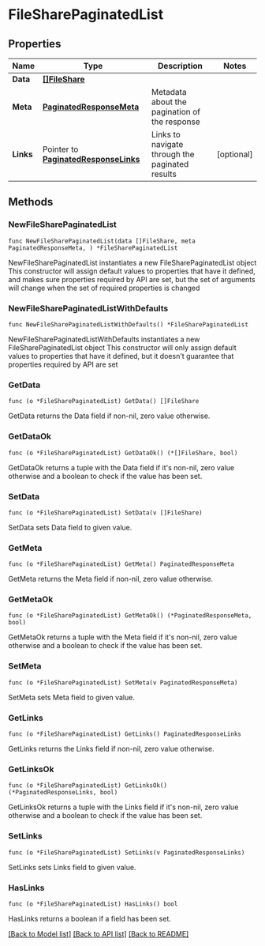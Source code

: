 # FileSharePaginatedList

## Properties

Name | Type | Description | Notes
------------ | ------------- | ------------- | -------------
**Data** | [**[]FileShare**](FileShare.md) |  | 
**Meta** | [**PaginatedResponseMeta**](PaginatedResponseMeta.md) | Metadata about the pagination of the response | 
**Links** | Pointer to [**PaginatedResponseLinks**](PaginatedResponseLinks.md) | Links to navigate through the paginated results | [optional] 

## Methods

### NewFileSharePaginatedList

`func NewFileSharePaginatedList(data []FileShare, meta PaginatedResponseMeta, ) *FileSharePaginatedList`

NewFileSharePaginatedList instantiates a new FileSharePaginatedList object
This constructor will assign default values to properties that have it defined,
and makes sure properties required by API are set, but the set of arguments
will change when the set of required properties is changed

### NewFileSharePaginatedListWithDefaults

`func NewFileSharePaginatedListWithDefaults() *FileSharePaginatedList`

NewFileSharePaginatedListWithDefaults instantiates a new FileSharePaginatedList object
This constructor will only assign default values to properties that have it defined,
but it doesn't guarantee that properties required by API are set

### GetData

`func (o *FileSharePaginatedList) GetData() []FileShare`

GetData returns the Data field if non-nil, zero value otherwise.

### GetDataOk

`func (o *FileSharePaginatedList) GetDataOk() (*[]FileShare, bool)`

GetDataOk returns a tuple with the Data field if it's non-nil, zero value otherwise
and a boolean to check if the value has been set.

### SetData

`func (o *FileSharePaginatedList) SetData(v []FileShare)`

SetData sets Data field to given value.


### GetMeta

`func (o *FileSharePaginatedList) GetMeta() PaginatedResponseMeta`

GetMeta returns the Meta field if non-nil, zero value otherwise.

### GetMetaOk

`func (o *FileSharePaginatedList) GetMetaOk() (*PaginatedResponseMeta, bool)`

GetMetaOk returns a tuple with the Meta field if it's non-nil, zero value otherwise
and a boolean to check if the value has been set.

### SetMeta

`func (o *FileSharePaginatedList) SetMeta(v PaginatedResponseMeta)`

SetMeta sets Meta field to given value.


### GetLinks

`func (o *FileSharePaginatedList) GetLinks() PaginatedResponseLinks`

GetLinks returns the Links field if non-nil, zero value otherwise.

### GetLinksOk

`func (o *FileSharePaginatedList) GetLinksOk() (*PaginatedResponseLinks, bool)`

GetLinksOk returns a tuple with the Links field if it's non-nil, zero value otherwise
and a boolean to check if the value has been set.

### SetLinks

`func (o *FileSharePaginatedList) SetLinks(v PaginatedResponseLinks)`

SetLinks sets Links field to given value.

### HasLinks

`func (o *FileSharePaginatedList) HasLinks() bool`

HasLinks returns a boolean if a field has been set.


[[Back to Model list]](../README.md#documentation-for-models) [[Back to API list]](../README.md#documentation-for-api-endpoints) [[Back to README]](../README.md)


